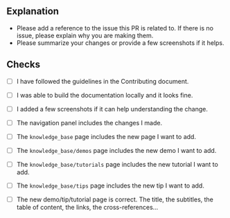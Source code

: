 ## Explanation
 - Please add a reference to the issue this PR is related to. If there is no issue, please explain why you are making
 them.
 - Please summarize your changes or provide a few screenshots if it helps.

## Checks
- [ ] I have followed the guidelines in the Contributing document.
- [ ] I was able to build the documentation locally and it looks fine.
- [ ] I added a few screenshots if it can help understanding the change.

- [ ] The navigation panel includes the changes I made.
- [ ] The `knowledge_base` page includes the new page I want to add.
- [ ] The `knowledge_base/demos` page includes the new demo I want to add.
- [ ] The `knowledge_base/tutorials` page includes the new tutorial I want to add.
- [ ] The `knowledge_base/tips` page includes the new tip I want to add.
- [ ] The new demo/tip/tutorial page is correct. The title, the subtitles, the table of content, the links,
    the cross-references...
